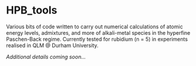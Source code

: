 # HPB_tools

Various bits of code written to carry out numerical calculations of atomic energy levels, admixtures, and more of alkali-metal species in the hyperfine Paschen-Back regime.
Currently tested for rubidium (n = 5) in experiments realised in QLM @ Durham University.

*Additional details coming soon...*
